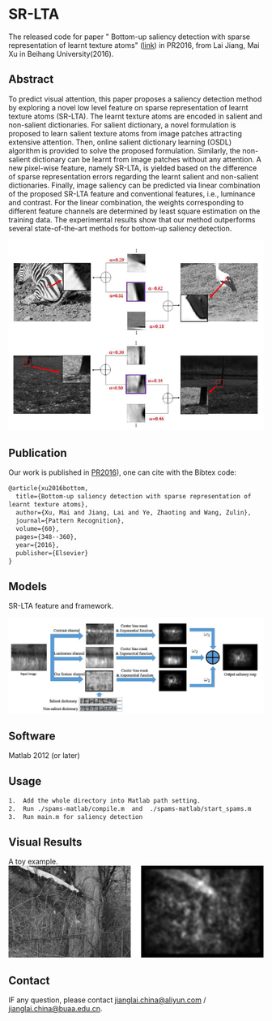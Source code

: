 SR-LTA
==========

The released code for paper " Bottom-up saliency detection with sparse representation of learnt texture atoms" ([link](http://www.sciencedirect.com/science/article/pii/S0031320316301078)) in PR2016, from Lai Jiang, Mai Xu in Beihang University(2016). 

## Abstract
To predict visual attention, this paper proposes a saliency detection method by exploring a novel low level feature on sparse representation of learnt texture atoms (SR-LTA). The learnt texture atoms are encoded in salient and non-salient dictionaries. For salient dictionary, a novel formulation is proposed to learn salient texture atoms from image patches attracting extensive attention. Then, online salient dictionary learning (OSDL) algorithm is provided to solve the proposed formulation. Similarly, the non-salient dictionary can be learnt from image patches without any attention. A new pixel-wise feature, namely SR-LTA, is yielded based on the difference of sparse representation errors regarding the learnt salient and non-salient dictionaries. Finally, image saliency can be predicted via linear combination of the proposed SR-LTA feature and conventional features, i.e., luminance and contrast. For the linear combination, the weights corresponding to different feature channels are determined by least square estimation on the training data. The experimental results show that our method outperforms several state-of-the-art  methods for bottom-up saliency detection.

![](/figs/fig1.png)

## Publication
Our work is published in [PR2016](http://www.sciencedirect.com/science/article/pii/S0031320316301078)), one can cite with the Bibtex code:  

```
@article{xu2016bottom,
  title={Bottom-up saliency detection with sparse representation of learnt texture atoms},
  author={Xu, Mai and Jiang, Lai and Ye, Zhaoting and Wang, Zulin},
  journal={Pattern Recognition},
  volume={60},
  pages={348--360},
  year={2016},
  publisher={Elsevier}
}
```

## Models
SR-LTA feature and framework.

![framework](/figs/framework.png "framework")

## Software
Matlab 2012 (or later)

## Usage
    1.	Add the whole directory into Matlab path setting.
    2.	Run ./spams-matlab/compile.m  and  ./spams-matlab/start_spams.m
    3.	Run main.m for saliency detection
    
## Visual Results
A toy example.
![](/figs/example.png)

## Contact
IF any question, please contact jianglai.china@aliyun.com / jianglai.china@buaa.edu.cn.


